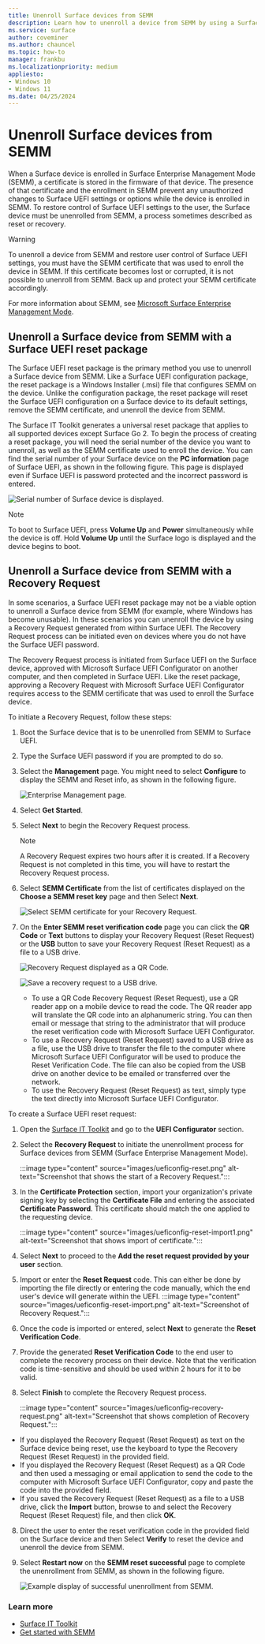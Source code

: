 ```yaml
---
title: Unenroll Surface devices from SEMM 
description: Learn how to unenroll a device from SEMM by using a Surface UEFI reset package or the Recovery Request option.
ms.service: surface
author: coveminer
ms.author: chauncel
ms.topic: how-to
manager: frankbu
ms.localizationpriority: medium
appliesto:
- Windows 10
- Windows 11
ms.date: 04/25/2024
---
```


# Unenroll Surface devices from SEMM

When a Surface device is enrolled in Surface Enterprise Management Mode (SEMM), a certificate is stored in the firmware of that device. The presence of that certificate and the enrollment in SEMM prevent any unauthorized changes to Surface UEFI settings or options while the device is enrolled in SEMM. To restore control of Surface UEFI settings to the user, the Surface device must be unenrolled from SEMM, a process sometimes described as reset or recovery.

> [!WARNING]
> To unenroll a device from SEMM and restore user control of Surface UEFI settings, you must have the SEMM certificate that was used to enroll the device in SEMM. If this certificate becomes lost or corrupted, it is not possible to unenroll from SEMM. Back up and protect your SEMM certificate accordingly.

For more information about SEMM, see [Microsoft Surface Enterprise Management Mode](surface-enterprise-management-mode.md).

## Unenroll a Surface device from SEMM with a Surface UEFI reset package

The Surface UEFI reset package is the primary method you use to unenroll a Surface device from SEMM. Like a Surface UEFI configuration package, the reset package is a Windows Installer (.msi) file that configures SEMM on the device. Unlike the configuration package, the reset package will reset the Surface UEFI configuration on a Surface device to its default settings, remove the SEMM certificate, and unenroll the device from SEMM.

 The Surface IT Toolkit generates a universal reset package that applies to all supported devices except Surface Go 2. To begin the process of creating a reset package, you will need the serial number of the device you want to unenroll, as well as the SEMM certificate used to enroll the device. You can find the serial number of your Surface device on the **PC information** page of Surface UEFI, as shown in the following figure. This page is displayed even if Surface UEFI is password protected and the incorrect password is entered.

![Serial number of Surface device is displayed.](images/surface-semm-unenroll-fig1.png "Serial number of Surface device is displayed")

> [!NOTE]
> To boot to Surface UEFI, press **Volume Up** and **Power** simultaneously while the device is off. Hold **Volume Up** until the Surface logo is displayed and the device begins to boot.

## Unenroll a Surface device from SEMM with a Recovery Request

In some scenarios, a Surface UEFI reset package may not be a viable option to unenroll a Surface device from SEMM (for example, where Windows has become unusable). In these scenarios you can unenroll the device by using a Recovery Request generated from within Surface UEFI. The Recovery Request process can be initiated even on devices where you do not have the Surface UEFI password.

The Recovery Request process is initiated from Surface UEFI on the Surface device, approved with Microsoft Surface UEFI Configurator on another computer, and then completed in Surface UEFI. Like the reset package, approving a Recovery Request with Microsoft Surface UEFI Configurator requires access to the SEMM certificate that was used to enroll the Surface device.

To initiate a Recovery Request, follow these steps:

1. Boot the Surface device that is to be unenrolled from SEMM to Surface UEFI.
2. Type the Surface UEFI password if you are prompted to do so.
3. Select the **Management** page. You might need to select **Configure** to display the SEMM and Reset info, as shown in the following figure.

   ![Enterprise Management page.](images/surface-semm-unenroll-fig6.png "Enterprise Management page")

4. Select **Get Started**.
5. Select **Next** to begin the Recovery Request process.
   > [!NOTE]
   > A Recovery Request expires two hours after it is created. If a Recovery Request is not completed in this time, you will have to restart the Recovery Request process.
6. Select **SEMM Certificate** from the list of certificates displayed on the **Choose a SEMM reset key** page and then Select **Next**.

   ![Select SEMM certificate for your Recovery Request.](images/surface-semm-unenroll-fig7.png "Select SEMM certificate for your Recovery Request")

7. On the **Enter SEMM reset verification code** page you can click the **QR Code** or **Text** buttons to display your Recovery Request (Reset Request)  or the **USB** button to save your Recovery Request (Reset Request) as a file to a USB drive.

   ![Recovery Request displayed as a QR Code.](images/surface-semm-unenroll-fig8.png "Recovery Request displayed as a QR Code")

   ![Save a recovery request to a USB drive.](images/surface-semm-unenroll-fig9.png "Save a recovery request to a USB drive")

   - To use a QR Code Recovery Request (Reset Request), use a QR reader app on a mobile device to read the code. The QR reader app will translate the QR code into an alphanumeric string. You can then email or message that string to the administrator that will produce the reset verification code with Microsoft Surface UEFI Configurator.
   - To use a Recovery Request (Reset Request) saved to a USB drive as a file, use the USB drive to transfer the file to the computer where Microsoft Surface UEFI Configurator will be used to produce the Reset Verification Code. The file can also be copied from the USB drive on another device to be emailed or transferred over the network.
   - To use the Recovery Request (Reset Request) as text, simply type the text directly into Microsoft Surface UEFI Configurator.

To create a Surface UEFI reset request:

1. Open the [Surface IT Toolkit](surface-it-toolkit.md) and go to the **UEFI Configurator** section.
2. Select the **Recovery Request** to initiate the unenrollment process for Surface devices from SEMM (Surface Enterprise Management Mode).

    :::image type="content" source="images/ueficonfig-reset.png" alt-text="Screenshot that shows the start of a Recovery Request.":::

3. In the **Certificate Protection** section, import your organization's private signing key by selecting the **Certificate File** and entering the associated **Certificate Password**. This certificate should match the one applied to the requesting device.

    :::image type="content" source="images/ueficonfig-reset-import1.png" alt-text="Screenshot that shows import of certificate.":::

4. Select **Next** to proceed to the **Add the reset request provided by your user** section.
5. Import or enter the **Reset Request** code. This can either be done by importing the file directly or entering the code manually, which the end user's device will generate within the UEFI.
    :::image type="content" source="images/ueficonfig-reset-import.png" alt-text="Screenshot of Recovery Request.":::

6. Once the code is imported or entered, select **Next** to generate the **Reset Verification Code**.
7. Provide the generated **Reset Verification Code** to the end user to complete the recovery process on their device. Note that the verification code is time-sensitive and should be used within 2 hours for it to be valid.
8. Select **Finish** to complete the Recovery Request process.

    :::image type="content" source="images/ueficonfig-recovery-request.png" alt-text="Screenshot that shows completion of Recovery Request.":::

- If you displayed the Recovery Request (Reset Request) as text on the Surface device being reset, use the keyboard to type the Recovery Request (Reset Request)  in the provided field.
- If you displayed the Recovery Request (Reset Request) as a QR Code and then used a messaging or email application to send the code to the computer with Microsoft Surface UEFI Configurator, copy and paste the code into the provided field.
- If you saved the Recovery Request (Reset Request) as a file to a USB drive, click the **Import** button, browse to and select the Recovery Request (Reset Request) file, and then click **OK**.

8. Direct the user to enter the reset verification code in the provided field on the Surface device and then Select **Verify** to reset the device and unenroll the device from SEMM.
9. Select **Restart now** on the **SEMM reset successful** page to complete the unenrollment from SEMM, as shown in the following figure.

    ![Example display of successful unenrollment from SEMM.](images/surface-semm-unenroll-fig14.png "Example display of successful unenrollment from SEMM")

### Learn more

- [Surface IT Toolkit](surface-it-toolkit.md)
- [Get started with SEMM](surface-enterprise-management-mode.md)